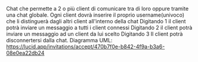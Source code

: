 Chat che permette a 2 o più client di comunicare tra di loro oppure tramite una chat globale.
Ogni client dovrà inserire il proprio username(univoco) che li distinguerà dagli altri client all'interno della chat
Digitando 1 il client potrà inviare un messaggio a tutti i client connessi
Digitando 2 il client potrà inviare un messaggio ad un client da lui scelto
Digitando 3 Il client potrà disconnertersi dalla chat.
Diagramma UML: https://lucid.app/invitations/accept/470b7f0e-b842-4f9a-b3a6-08e0ea22db24 
